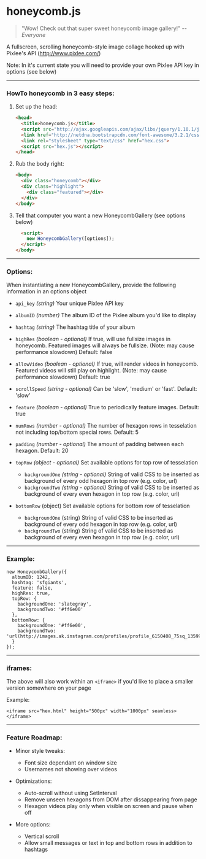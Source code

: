 honeycomb.js
============

>"Wow! Check out that super sweet honeycomb image gallery!" <cite>--Everyone</cite>

A fullscreen, scrolling honeycomb-style image collage hooked up with Pixlee's API (http://www.pixlee.com/)

Note: In it's current state you will need to provide your own Pixlee API key in options (see below)

---
### HowTo honeycomb in 3 easy steps:

1. Set up the head:

    ```html
    <head>
      <title>honeycomb.js</title>
      <script src="http://ajax.googleapis.com/ajax/libs/jquery/1.10.1/jquery.min.js"></script>
      <link href="http://netdna.bootstrapcdn.com/font-awesome/3.2.1/css/font-awesome.css" rel="stylesheet">
      <link rel="stylesheet" type="text/css" href="hex.css">
      <script src="hex.js"></script>
    </head>
    ```

2. Rub the body right:

    ```html
    <body>
      <div class="honeycomb"></div>
      <div class="highlight">
        <div class="featured"></div>
      </div>
    </body>
    ```

3. Tell that computer you want a new HoneycombGallery (see options below)

    ```html
      <script>
        new HoneycombGallery([options]);
      </script>
    </body>
    ```

---
### Options:

When instantiating a new HoneycombGallery, provide the following information in an options object

- `api_key` *(string)* Your unique Pixlee API key

- `albumID` *(number)* The album ID of the Pixlee album you'd like to display

- `hashtag` *(string)* The hashtag title of your album

- `highRes` *(boolean - optional)* If true, will use fullsize images in honeycomb. Featured images will always be fullsize. (Note: may cause performance slowdown) Default: false

- `allowVideo` *(boolean - optional)* If true, will render videos in honeycomb. Featured videos will still play on highlight. (Note: may cause performance slowdown) Default: true

- `scrollSpeed` *(string - optional)* Can be 'slow', 'medium' or 'fast'. Default: 'slow'

- `feature` *(boolean - optional)* True to periodically feature images. Default: true

- `numRows` *(number - optional)* The number of hexagon rows in tesselation not including top/bottom special rows. Default: 5

- `padding` *(number - optional)* The amount of padding between each hexagon. Default: 20

- `topRow` *(object - optional)* Set available options for top row of tesselation
  - `backgroundOne` *(string - optional)* String of valid CSS to be inserted as background of every odd hexagon in top row (e.g. color, url)
  - `backgroundTwo` *(string - optional)* String of valid CSS to be inserted as background of every even hexagon in top row (e.g. color, url)

- `bottomRow` (object) Set available options for bottom row of tesselation
  - `backgroundOne` (string) String of valid CSS to be inserted as background of every odd hexagon in top row (e.g. color, url)
  - `backgroundTwo` (string) String of valid CSS to be inserted as background of every even hexagon in top row (e.g. color, url)

---
### Example:

    new HoneycombGallery({
      albumID: 1242,
      hashtag: 'sfgiants',
      feature: false,
      highRes: true,
      topRow: {
        backgroundOne: 'slategray',
        backgroundTwo: '#ff6e00'
      },
      bottomRow: {
        backgroundOne: '#ff6e00',
        backgroundTwo: 'url(http://images.ak.instagram.com/profiles/profile_6150408_75sq_1359997984.jpg)',
      }
    });

---
### iframes:

The above will also work within an `<iframe>` if you'd like to place a smaller version somewhere on your page

Example:

    <iframe src="hex.html" height="500px" width="1000px" seamless></iframe>

---
### Feature Roadmap:

- Minor style tweaks:
  - Font size dependant on window size
  - Usernames not showing over videos

- Optimizations:
  - Auto-scroll without using SetInterval
  - Remove unseen hexagons from DOM after dissappearing from page
  - Hexagon videos play only when visible on screen and pause when off

- More options:
  - Vertical scroll
  - Allow small messages or text in top and bottom rows in addition to hashtags
